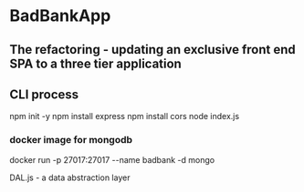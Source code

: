 # BadBankApp
## The refactoring - updating an exclusive front end SPA to a three tier application

## CLI process
npm init -y
npm install express
npm install cors
node index.js
### docker image for mongodb 
docker run -p 27017:27017 --name badbank -d mongo

DAL.js - a data abstraction layer 